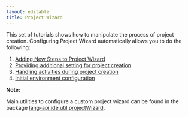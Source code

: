 ```yaml
---
layout: editable
title: Project Wizard
---
```


This set of tutorials shows how to manipulate the process of project creation.
Configuring Project Wizard automatically allows you to do the following:


1. [Adding New Steps to Project Wizard](tutorials/project_wizard/adding_new_steps.html)
2. [Providing additional setting for project creation]()
3. [Handling activities during project creation]()
4. [Initial environment configuration]()

**Note:** 

Main utilities to configure a custom project wizard can be found in the package
[lang-api.ide.util.projectWizard](https://github.com/JetBrains/intellij-community/tree/master/platform/lang-api/src/com/intellij/ide/util/projectWizard).